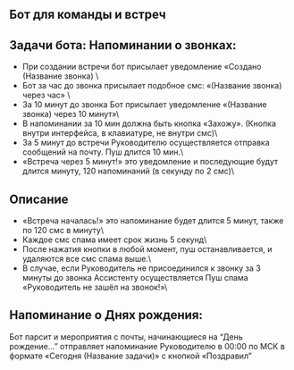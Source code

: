 Бот для команды и встреч
-----
Задачи бота:
Напоминании о звонках:
---
- При создании встречи бот присылает уведомление «Создано (Название звонка) \
- Бот за час до звонка присылает подобное смс: «(Название звонка) через час» \
- За 10 минут до звонка Бот присылает уведомление «(Название звонка) через 10 минут»\
- В напоминании за 10 мин должна быть кнопка «Захожу». (Кнопка внутри интерфейса, в клавиатуре, не внутри смс)\
- За 5 минут до встречи Руководителю осуществляется отправка сообщений на почту. Пуш длится 10 мин.\
- «Встреча через 5 минут!»  это уведомление и последующие будут длится минуту, 120 напоминаний (в секунду по 2 смс)\

Описание 
---
- «Встреча началась!» это напоминание будет длится 5 минут, также по 120 смс в минуту\
- Каждое смс спама имеет срок жизнь 5 секунд\
- После нажатия кнопки в любой момент, пуш останавливается, и удаляются все смс спама выше.\
- В случае, если Руководитель не присоединился к звонку за 3 минуты до звонка Ассистенту осуществляется Пуш спама «Руководитель не зашёл на звонок!»\

Напоминание о Днях рождения:
---
Бот парсит и мероприятия с почты, начинающиеся на “День рождение…”  отправляет напоминание Руководителю в 00:00 по МСК в формате «Сегодня (Название задачи)» с кнопкой «Поздравил”

